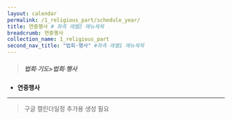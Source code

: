 ```yaml
---
layout: calendar
permalink: /1_religious_part/schedule_year/
title: 연중행사 # 좌측 레벨2 메뉴제목
breadcrumb: 연중행사
collection_name: 1_religious_part
second_nav_title: "법회·행사" #좌측 레벨1 메뉴제목
---
```


> ##### **법회·기도>법회·행사**

* **연중행사**
---

> 구글 캘린더일정 추가용 생성 필요


